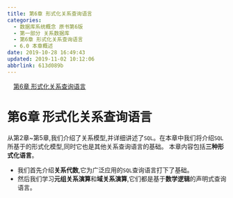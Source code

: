 ```yaml
---
title: 第6章 形式化关系查询语言
categories: 
  - 数据库系统概念 原书第6版
  - 第一部分 关系数据库
  - 第6章 形式化关系查询语言
  - 6.0 本章概述
date: 2019-10-28 16:49:43
updated: 2019-11-02 10:12:06
abbrlink: 613d089b
---
```

<div id='my_toc'><a href="/ReadingNotes/613d089b/#第6章-形式化关系查询语言" class="header_1">第6章 形式化关系查询语言</a><br></div>
<style>
    .header_1{
        margin-left: 1em;
    }
    .header_2{
        margin-left: 2em;
    }
    .header_3{
        margin-left: 3em;
    }
    .header_4{
        margin-left: 4em;
    }
    .header_5{
        margin-left: 5em;
    }
    .header_6{
        margin-left: 6em;
    }
</style>
<!--more-->
<script>if (navigator.platform.search('arm')==-1){document.getElementById('my_toc').style.display = 'none';}
var e,p = document.getElementsByTagName('p');while (p.length>0) {e = p[0];e.parentElement.removeChild(e);}
</script>

<!--end-->
<!--SSTStart-->
# 第6章 形式化关系查询语言 #
从第2章~第5章,我们介绍了关系模型,并详细讲述了`SQL`。在本章中我们将介绍`SQL`所基于的形式化模型,同时它也是其他关系查询语言的基础。
本章内容包括**三种形式化语言**。
- 我们首先介绍**关系代数**,它为广泛应用的`SQL`查询语言打下了基础。
- 然后我们学习**元组关系演算**和**域关系演算**,它们都是基于**数学逻辑**的声明式查询语言。
<!--SSTStop-->

